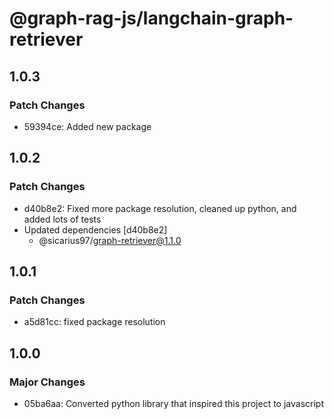 # @graph-rag-js/langchain-graph-retriever

## 1.0.3

### Patch Changes

- 59394ce: Added new package

## 1.0.2

### Patch Changes

- d40b8e2: Fixed more package resolution, cleaned up python, and added lots of tests
- Updated dependencies [d40b8e2]
  - @sicarius97/graph-retriever@1.1.0

## 1.0.1

### Patch Changes

- a5d81cc: fixed package resolution

## 1.0.0

### Major Changes

- 05ba6aa: Converted python library that inspired this project to javascript
